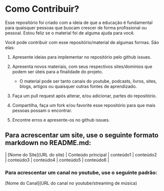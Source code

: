 # Como Contribuir?

Esse repositório foi criado com a ideia de que a educação é fundamental para quaisquer pessoas que buscam crescer de forma profissional ou pessoal. Estou feliz se o material foi de alguma ajuda para você.

Você pode contribuir com esse repositório/material de algumas formas. São elas:

1. Apresente ideias para implementar no repositório pelo github issues.

2. Apresenta novos materiais, com seus respectivos sites/domínios que podem ser úteis para a finalidade do projeto.
    - O material pode ser tanto canais do youtube, podcasts, livros, sites, blogs, artigos ou quaisquer outras fontes de aprendizado.

3. Faça um pull request após alterar, e/ou adicionar, partes do repositório.

4. Compartilha, faça um fork e/ou favorite esse repositório para que mais pessoas possam o encontrar.

5. Encontre erros e apresente-os no github issues. 


## Para acrescentar um site, use o seguinte formato markdown no README.md:

| [Nome do Site](URL do site) | Conteúdo principal |  conteúdo1 | conteúdo2 | conteúdo3 | conteúdo4 | conteúdo5 | conteúdo6 |


### Para acrescentar um canal no youtube, use o seguinte padrão:

[Nome do Canal](URL do canal no youtube/streaming de música)
